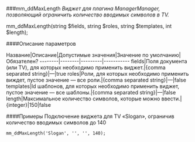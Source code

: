 ###mm_ddMaxLength
*Виджет для плагина ManagerManager, позволяющий ограничить количество вводимых символов в TV.*

mm_ddMaxLength(string $fields, string $roles, string $templates, int $length);

####Описание параметров

Название|Описание|Допустимые значения|Значение по умолчанию|Обязателен?
--------|--------|---------|-----------
fields|Поля документа (или TV), для которых необходимо применить виджет.|{comma separated string}|—|true
roles|Роли, для которых необходимо применить виждет, пустое значение — все роли.|{comma separated string}|—|false
templates|Id шаблонов, для которых необходимо применить виджет, пустое значение — все шаблоны.|{comma separated string}|—|false
length|Максимальное количество символов, которые можно ввести.|{integer}|150|false

####Примеры
Подключение виджета для TV «Slogan», ограничив количество вводимых символов до 140
	
	mm_ddMaxLength('Slogan', '', '', 140);